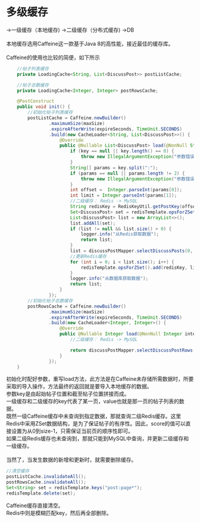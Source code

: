 # 多级缓存
->一级缓存（本地缓存) ->二级缓存（分布式缓存) ->DB<br/>
<br/>
本地缓存选用Caffeine这一款基于Java 8的高性能，接近最佳的缓存库。<br/>
<br/>
Caffeine的使用也比较的简便，如下所示

```Java
    //帖子列表缓存
    private LoadingCache<String, List<DiscussPost>> postListCache;

    //帖子总数缓存
    private LoadingCache<Integer, Integer> postRowsCache;

    @PostConstruct
    public void init() {
        //初始化帖子列表缓存
        postListCache = Caffeine.newBuilder()
                .maximumSize(maxSize)
                .expireAfterWrite(expireSeconds, TimeUnit.SECONDS)
                .build(new CacheLoader<String, List<DiscussPost>>() {
                    @Override
                    public @Nullable List<DiscussPost> load(@NonNull String key) throws Exception {
                        if (key == null || key.length() == 0) {
                            throw new IllegalArgumentException("参数错误");
                        }
                        String[] params = key.split(":");
                        if (params == null || params.length != 2) {
                            throw new IllegalArgumentException("参数错误");
                        }
                        int offset =  Integer.parseInt(params[0]);
                        int limit = Integer.parseInt(params[1]);
                        //二级缓存： Redis -> MySQL
                        String redisKey = RedisKeyUtil.getPostKey(offset, limit);
                        Set<DiscussPost> set = redisTemplate.opsForZSet().range(redisKey, offset, offset + limit - 1);
                        List<DiscussPost> list = new ArrayList<>();
                        list.addAll(set);
                        if (list != null && list.size() > 0) {
                            logger.info("从Redis获取数据");
                            return list;
                        }
                        list = discussPostMapper.selectDiscussPosts(0, offset, limit, 1);
                        //更新Redis缓存
                        for (int i = 0; i < list.size(); i++) {
                            redisTemplate.opsForZSet().add(redisKey, list.get(i), i);
                        }
                        logger.info("从数据库获取数据");
                        return list;
                    }
                });
        //初始化帖子总数缓存
        postRowsCache = Caffeine.newBuilder()
                .maximumSize(maxSize)
                .expireAfterWrite(expireSeconds, TimeUnit.SECONDS)
                .build(new CacheLoader<Integer, Integer>() {
                    @Override
                    public @Nullable Integer load(@NonNull Integer integer) throws Exception {
                        //二级缓存： Redis -> MySQL

                        return discussPostMapper.selectDiscussPostRows(0);
                    }
                });
    }
```

初始化时配好参数，重写load方法，此方法是在Caffeine未存储所需数据时，所要采取的导入操作，方法最终的返回就是要导入本地缓存的数据。<br/>
参数key是由起始帖子位置和截至帖子位置拼接而成。<br/>
一级缓存和二级缓存的key代表了某一页，value也就是那一页的帖子列表的数据。<br/>
既然一级Caffeine缓存中未查询到指定数据，那就查询二级Redis缓存。这里Redis中采用ZSet数据结构，是为了保证帖子的有序性。因此，score的值可以直接设置为从0到size-1，只需保证当前页的顺序性即可。<br/>
如果二级Redis缓存也未查询到，那就只能到MySQL中查询，并更新二级缓存和一级缓存。<br/>
<br/>
当然了，当发生数据的新增和更新时，就需要删除缓存。

```Java
//清空缓存
postListCache.invalidateAll();
postRowsCache.invalidateAll();
Set<String> set = redisTemplate.keys("post:page*");
redisTemplate.delete(set);
```

Caffeine缓存直接清空。<br/>
Redis中则是模糊匹配key，然后再全部删除。